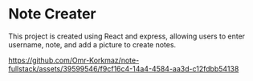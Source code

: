 # Note Creater
This project is created using React and express, allowing users to enter username, note, and add a picture to create notes.

https://github.com/Omr-Korkmaz/note-fullstack/assets/39599546/f9cf16c4-14a4-4584-aa3d-c12fdbb54138

